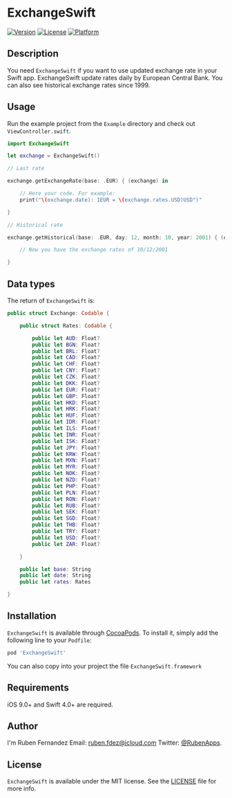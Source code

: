 # ExchangeSwift

[![Version](https://img.shields.io/cocoapods/v/ExchangeSwift.svg?style=flat)](http://cocoapods.org/pods/ExchangeSwift)
[![License](https://img.shields.io/cocoapods/l/ExchangeSwift.svg?style=flat)](http://cocoapods.org/pods/ExchangeSwift)
[![Platform](https://img.shields.io/cocoapods/p/ExchangeSwift.svg?style=flat)](http://cocoapods.org/pods/ExchangeSwift)



## Description
You need `ExchangeSwift` if you want to use updated exchange rate in your Swift app. ExchangeSwift update rates daily by European Central Bank. You can also see historical exchange rates since 1999.

## Usage
Run the example project from the `Example` directory and check out `ViewController.swift`.

```swift
import ExchangeSwift

let exchange = ExchangeSwift()

// Last rate

exchange.getExchangeRate(base: .EUR) { (exchange) in

    // Here your code. For example:
    print("\(exchange.date): 1EUR = \(exchange.rates.USD)USD")"

}

// Historical rate

exchange.getHistorical(base: .EUR, day: 12, month: 10, year: 2001) { (exchange) in

    // Now you have the exchange rates of 10/12/2001

}


```

## Data types
The return of `ExchangeSwift` is:

```swift
public struct Exchange: Codable {

    public struct Rates: Codable {

        public let AUD: Float?
        public let BGN: Float?
        public let BRL: Float?
        public let CAD: Float?
        public let CHF: Float?
        public let CNY: Float?
        public let CZK: Float?
        public let DKK: Float?
        public let EUR: Float?
        public let GBP: Float?
        public let HKD: Float?
        public let HRK: Float?
        public let HUF: Float?
        public let IDR: Float?
        public let ILS: Float?
        public let INR: Float?
        public let ISK: Float?
        public let JPY: Float?
        public let KRW: Float?
        public let MXN: Float?
        public let MYR: Float?
        public let NOK: Float?
        public let NZD: Float?
        public let PHP: Float?
        public let PLN: Float?
        public let RON: Float?
        public let RUB: Float?
        public let SEK: Float?
        public let SGD: Float?
        public let THB: Float?
        public let TRY: Float?
        public let USD: Float?
        public let ZAR: Float?

    }

    public let base: String
    public let date: String
    public let rates: Rates

}

```

## Installation

`ExchangeSwift` is available through [CocoaPods](http://cocoapods.org). To install
it, simply add the following line to your `Podfile`:

```ruby
pod 'ExchangeSwift'
```

You can also copy into your project the file `ExchangeSwift.framework`


## Requirements
iOS 9.0+ and Swift 4.0+ are required.

## Author

I'm Ruben Fernandez
Email: [ruben.fdez@icloud.com](mailto:ruben.fdez@icloud.com)
Twitter: [@RubenApps](http://twitter.com/RubenApps).

## License

`ExchangeSwift` is available under the MIT license. See the [LICENSE](LICENSE) file for more info.
